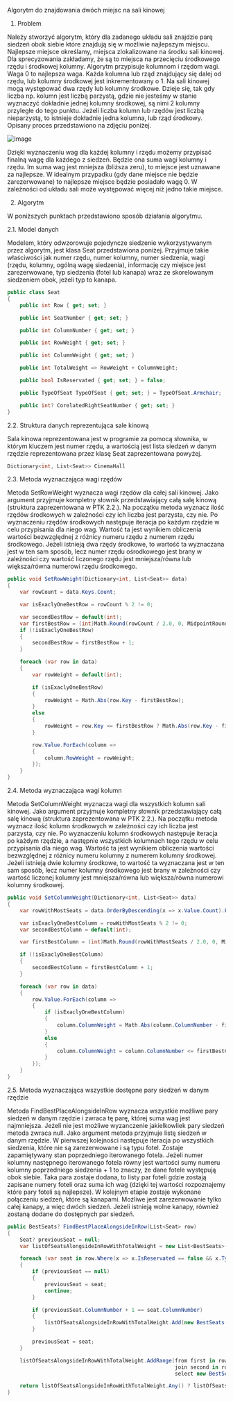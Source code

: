 Algorytm do znajdowania dwóch miejsc na sali kinowej

1. Problem

Należy stworzyć algorytm, który dla zadanego układu sali znajdzie parę siedzeń obok siebie które znajdują się w możliwie najlepszym miejscu. Najlepsze miejsce określamy, miejsca zlokalizowane na środku sali kinowej. Dla sprecyzowania zakładamy, że są to miejsca na przecięciu środkowego rzędu i środkowej kolumny.
Algorytm przypisuje kolumnom i rzędom wagi. Waga 0 to najlepsza waga. Każda kolumna lub rząd znajdujący się dalej od rzędu, lub kolumny środkowej jest inkrementowany o 1. Na sali kinowej mogą występować dwa rzędy lub kolumny środkowe. Dzieje się, tak gdy liczba np. kolumn jest liczbą parzystą, gdzie nie jesteśmy w stanie
wyznaczyć dokładnie jednej kolumny środkowej, są nimi 2 kolumny przyległe do tego punktu. Jeżeli liczba kolumn lub rzędów jest liczbą nieparzystą, to istnieje dokładnie jedna kolumna, lub rząd środkowy. Opisany proces przedstawiono na zdjęciu poniżej.

![image](https://github.com/SPiersiak/SelectionOfSeatsAtCinemaHall/assets/50294425/40d9e3e4-42ae-47b5-8c00-6c355e43139e)

Dzięki wyznaczeniu wag dla każdej kolumny i rzędu możemy przypisać finalną wagę dla każdego z siedzeń. Będzie ona suma wagi kolumny i rzędu. Im suma wag jest mniejsza (bliższa zeru), to miejsce jest uznawane za najlepsze. W idealnym przypadku (gdy dane miejsce nie będzie zarezerwowane) to najlepsze miejsce będzie posiadało wagę 0.
W zależności od układu sali może występować więcej niż jedno takie miejsce.

2. Algorytm

W poniższych punktach przedstawiono sposób działania algorytmu.

2.1. Model danych

Modelem, który odwzorowuje pojedyncze siedzenie wykorzystywanym przez algorytm, jest klasa Seat przedstawiona poniżej. Przyjmuje takie właściwości jak numer rzędu, numer kolumny, numer siedzenia, wagi (rzędu, kolumny, ogólną wagę siedzenia), informację czy miejsce jest zarezerwowane, typ siedzenia (fotel lub kanapa) wraz ze skorelowanym siedzeniem obok, jeżeli typ to kanapa.
```c#
public class Seat
{
    public int Row { get; set; }

    public int SeatNumber { get; set; }

    public int ColumnNumber { get; set; }

    public int RowWeight { get; set; }

    public int ColumnWeight { get; set; }

    public int TotalWeight => RowWeight + ColumnWeight;

    public bool IsReservated { get; set; } = false;

    public TypeOfSeat TypeOfSeat { get; set; } = TypeOfSeat.Armchair;

    public int? CorelatedRightSeatNumber { get; set; }
}
```

2.2. Struktura danych reprezentująca sale kinową

Sala kinowa reprezentowana jest w programie za pomocą słownika, w którym kluczem jest numer rzędu, a wartością jest lista siedzeń w danym rzędzie reprezentowana przez klasę Seat zaprezentowana powyżej.

```c#
Dictionary<int, List<Seat>> CinemaHall
```

2.3. Metoda wyznaczająca wagi rzędów

Metoda SetRowWeight wyznacza wagi rzędów dla całej sali kinowej. Jako argument przyjmuje kompletny słownik przedstawiający całą salę kinową (struktura zaprezentowana w PTK 2.2.).
Na początku metoda wyznacz ilość rzędów środkowych w zależności czy ich liczba jest parzysta, czy nie. Po wyznaczeniu rzędów środkowych następuje iteracja po każdym rzędzie w celu przypisania dla niego wag.
Wartość ta jest wynikiem obliczenia wartości bezwzględnej z różnicy numeru rzędu z numerem rzędu środkowego.
Jeżeli istnieją dwa rzędy środkowe, to wartość ta wyznaczana jest w ten sam sposób, lecz numer rzędu ośrodkowego jest brany w zależności czy wartość liczonego rzędu jest mniejsza/równa lub większa/równa numerowi rzędu środkowego.

```c#
public void SetRowWeight(Dictionary<int, List<Seat>> data)
{
    var rowCount = data.Keys.Count;

    var isExaclyOneBestRow = rowCount % 2 != 0;

    var secondBestRow = default(int);
    var firstBestRow = (int)Math.Round(rowCount / 2.0, 0, MidpointRounding.AwayFromZero);
    if (!isExaclyOneBestRow)
    {
        secondBestRow = firstBestRow + 1;
    }

    foreach (var row in data)
    {
        var rowWeight = default(int);

        if (isExaclyOneBestRow)
        {
            rowWeight = Math.Abs(row.Key - firstBestRow);
        }
        else
        {
            rowWeight = row.Key <= firstBestRow ? Math.Abs(row.Key - firstBestRow) : Math.Abs(row.Key - secondBestRow);
        }

        row.Value.ForEach(column =>
        {
            column.RowWeight = rowWeight;
        });
    }
}
```

2.4. Metoda wyznaczająca wagi kolumn

Metoda SetColumnWeight wyznacza wagi dla wszystkich kolumn sali kinowej. Jako argument przyjmuje kompletny słownik przedstawiający całą salę kinową (struktura zaprezentowana w PTK 2.2.).
Na początku metoda wyznacz ilość kolumn środkowych w zależności czy ich liczba jest parzysta, czy nie. Po wyznaczeniu kolumn środkowych następuje iteracja po każdym rzędzie, a następnie wszystkich kolumnach tego rzędu w celu przypisania dla niego wag.
Wartość ta jest wynikiem obliczenia wartości bezwzględnej z różnicy numeru kolumny z numerem kolumny środkowej.
Jeżeli istnieją dwie kolumny środkowe, to wartość ta wyznaczana jest w ten sam sposób, lecz numer kolumny środkowego jest brany w zależności czy wartość liczonej kolumny jest mniejsza/równa lub większa/równa numerowi kolumny środkowej.

```c#
public void SetColumnWeight(Dictionary<int, List<Seat>> data)
{
    var rowWithMostSeats = data.OrderByDescending(x => x.Value.Count).First().Value.Count;

    var isExaclyOneBestColumn = rowWithMostSeats % 2 != 0;
    var secondBestColumn = default(int);

    var firstBestColumn = (int)Math.Round(rowWithMostSeats / 2.0, 0, MidpointRounding.AwayFromZero);

    if (!isExaclyOneBestColumn)
    {
        secondBestColumn = firstBestColumn + 1;
    }

    foreach (var row in data)
    {
        row.Value.ForEach(column =>
        {
            if (isExaclyOneBestColumn)
            {
                column.ColumnWeight = Math.Abs(column.ColumnNumber - firstBestColumn);
            }
            else
            {
                column.ColumnWeight = column.ColumnNumber <= firstBestColumn ? Math.Abs(column.ColumnNumber - firstBestColumn) : Math.Abs(column.ColumnNumber - secondBestColumn);
            }
        });
    }
}
```

2.5. Metoda wyznaczająca wszystkie dostępne pary siedzeń w danym rzędzie

Metoda FindBestPlaceAlongsideInRow wyznacza wszystkie możliwe pary siedzeń w danym rzędzie i zwraca tę parę, której suma wag jest najmniejsza. Jeżeli nie jest możliwe wyzanczenie jakielkowliek pary siedzeń metoda zwraca null.
Jako argument metoda przyjmuje listę siedzeń w danym rzędzie. W pierwszej kolejności następuje iteracja po wszystkich siedzenia, które nie są zarezerwowane i są typu fotel. Zostaje zapamiętywany stan poprzedniego iterowanego fotela.
Jeżeli numer kolumny następnego iterowanego fotela równy jest wartości sumy numeru kolumny poprzedniego siedzenia + 1 to znaczy, że dane fotele występują obok siebie. Taka para zostaje dodana, to listy par foteli gdzie zostają zapisane numery foteli oraz suma ich wag (dzięki tej wartości rozpoznajemy które pary foteli są najlepsze).
W kolejnym etapie zostaje wykonane połączeniu siedzeń, które są kanapami. Możliwe jest zarezerwowanie tylko całej kanapy, a więc dwóch siedzeń. Jeżeli istnieją wolne kanapy, również zostaną dodane do dostępnych par siedzeń.

```c#
public BestSeats? FindBestPlaceAlongsideInRow(List<Seat> row)
{
    Seat? previousSeat = null;
    var listOfSeatsAlongsideInRowWithTotalWeight = new List<BestSeats>();

    foreach (var seat in row.Where(x => x.IsReservated == false && x.TypeOfSeat == TypeOfSeat.Armchair))
    {
        if (previousSeat == null)
        {
            previousSeat = seat;
            continue;
        }

        if (previousSeat.ColumnNumber + 1 == seat.ColumnNumber)
        {
            listOfSeatsAlongsideInRowWithTotalWeight.Add(new BestSeats() { SeatNumber1 = previousSeat.SeatNumber, SeatNumber2 = seat.SeatNumber, RowNumber = seat.Row, TotalWeight = previousSeat.TotalWeight + seat.TotalWeight });
        }

        previousSeat = seat;
    }

    listOfSeatsAlongsideInRowWithTotalWeight.AddRange(from first in row.Where(x => x.IsReservated == false && x.TypeOfSeat == TypeOfSeat.Couch)
                                                      join second in row on first.SeatNumber equals second.CorelatedRightSeatNumber
                                                      select new BestSeats() { SeatNumber1 = first.SeatNumber, SeatNumber2 = second.SeatNumber, RowNumber = second.Row, TotalWeight = first.TotalWeight + second.TotalWeight });

    return listOfSeatsAlongsideInRowWithTotalWeight.Any() ? listOfSeatsAlongsideInRowWithTotalWeight.OrderBy(o => o.TotalWeight).First() : null;
}
```
